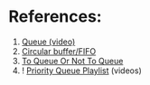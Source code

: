 
# References:

1. [Queue (video)](https://www.coursera.org/learn/data-structures/lecture/EShpq/queue)
2. [Circular buffer/FIFO](https://en.wikipedia.org/wiki/Circular_buffer)
3. [To Queue Or Not To Queue](https://medium.com/basecs/to-queue-or-not-to-queue-2653bcde5b04)
4. ! [Priority Queue Playlist](https://www.youtube.com/playlist?list=PLDV1Zeh2NRsCLFSHm1nYb9daYf60lCcag) (videos)